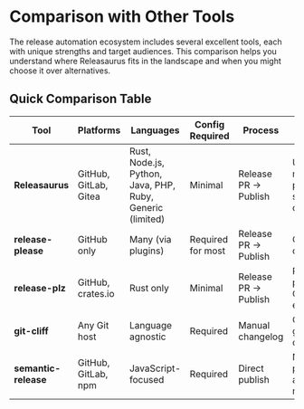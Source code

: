 # Comparison with Other Tools

The release automation ecosystem includes several excellent tools, each with
unique strengths and target audiences. This comparison helps you understand
where Releasaurus fits in the landscape and when you might choose it over
alternatives.

## Quick Comparison Table

| Tool                 | Platforms             | Languages                                                 | Config Required   | Process              | Best For                                 |
| -------------------- | --------------------- | --------------------------------------------------------- | ----------------- | -------------------- | ---------------------------------------- |
| **Releasaurus**      | GitHub, GitLab, Gitea | Rust, Node.js, Python, Java, PHP, Ruby, Generic (limited) | Minimal           | Release PR → Publish | Universal, multi-platform, simple config |
| **release-please**   | GitHub only           | Many (via plugins)                                        | Required for most | Release PR → Publish | GitHub-only orgs                         |
| **release-plz**      | GitHub, crates.io     | Rust only                                                 | Minimal           | Release PR → Publish | Rust projects, Cargo ecosystems          |
| **git-cliff**        | Any Git host          | Language agnostic                                         | Required          | Manual changelog     | Changelog generation only                |
| **semantic-release** | GitHub, GitLab, npm   | JavaScript-focused                                        | Required          | Direct publish       | Node.js projects, automated releases     |
